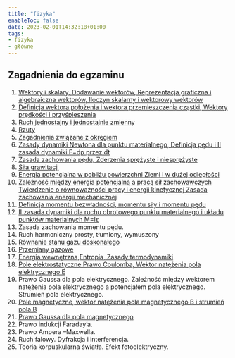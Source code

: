 ```yaml
---
title: "fizyka"
enableToc: false
date: 2023-02-01T14:32:18+01:00
tags:
- fizyka
- główne
---
```

## Zagadnienia do egzaminu

1. [Wektory i skalary, Dodawanie wektorów, Reprezentacja graficzna i algebraiczna wektorów, Iloczyn skalarny i wektorowy wektorów](I%20semestr/Fizyka/Wektory%20i%20skalary,%20Dodawanie%20wektorów,%20Reprezentacja%20graficzna%20i%20algebraiczna%20wektorów,%20Iloczyn%20skalarny%20i%20wektorowy%20wektorów.md)
2. [Definicja wektora położenia i wektora przemieszczenia cząstki, Wektory prędkości i przyśpieszenia](I%20semestr/Fizyka/Definicja%20wektora%20położenia%20i%20wektora%20przemieszczenia%20cząstki,%20Wektory%20prędkości%20i%20przyśpieszenia.md)
3. [Ruch jednostajny i jednostajnie zmienny](I%20semestr/Fizyka/Ruch%20jednostajny%20i%20jednostajnie%20zmienny.md)
4. [Rzuty](I%20semestr/Fizyka/Rzuty.md) 
5. [Zagadnienia związane z okręgiem](I%20semestr/Fizyka/Zagadnienia%20związane%20z%20okręgiem.md)
6. [Zasady dynamiki Newtona dla punktu materialnego, Definicja pędu i II zasada dynamiki F=dp przez dt](I%20semestr/Fizyka/Zasady%20dynamiki%20Newtona%20dla%20punktu%20materialnego,%20Definicja%20pędu%20i%20II%20zasada%20dynamiki%20F=dp%20przez%20dt.md)
7. [Zasada zachowania pędu, Zderzenia sprężyste i niesprężyste](I%20semestr/Fizyka/Zasada%20zachowania%20pędu,%20Zderzenia%20sprężyste%20i%20niesprężyste.md)
8. [Siła grawitacji](I%20semestr/Fizyka/Siła%20grawitacji.md)
9. [Energia potencjalna w pobliżu powierzchni Ziemi i w dużej odległości](I%20semestr/Fizyka/Energia%20potencjalna%20w%20pobliżu%20powierzchni%20Ziemi%20i%20w%20dużej%20odległości.md)
10. [Zależność między energia potencjalną a pracą sił zachowawczych Twierdzenie o równoważności pracy i energii kinetycznej Zasada zachowania energii mechanicznej](I%20semestr/Fizyka/Zależność%20między%20energia%20potencjalną%20a%20pracą%20sił%20zachowawczych%20Twierdzenie%20o%20równoważności%20pracy%20i%20energii%20kinetycznej%20Zasada%20zachowania%20energii%20mechanicznej.md)
11. [Definicja momentu bezwładności, momentu siły i momentu pędu](I%20semestr/Fizyka/Definicja%20momentu%20bezwładności,%20momentu%20siły%20i%20momentu%20pędu.md)
12. [II zasada dynamiki dla ruchu obrotowego punktu materialnego i układu punktów materialnych  M=Iε](I%20semestr/Fizyka/II%20zasada%20dynamiki%20dla%20ruchu%20obrotowego%20punktu%20materialnego%20i%20układu%20punktów%20materialnych%20%20M=Iε.md)
13. Zasada zachowania momentu pędu. 
14. Ruch harmoniczny prosty, tłumiony, wymuszony 
15. [Równanie stanu gazu doskonałego](I%20semestr/Fizyka/Równanie%20stanu%20gazu%20doskonałego.md)
16. [Przemiany gazowe](I%20semestr/Fizyka/Przemiany%20gazowe.md)
17. [Energia wewnętrzna,Entropia, Zasady termodynamiki](I%20semestr/Fizyka/Energia%20wewnętrzna,Entropia,%20Zasady%20termodynamiki.md)
18. [Pole elektrostatyczne Prawo Coulomba, Wektor natężenia pola elektrycznego E](I%20semestr/Fizyka/Pole%20elektrostatyczne%20Prawo%20Coulomba,%20Wektor%20natężenia%20pola%20elektrycznego%20E.md)
19. Prawo Gaussa dla pola elektrycznego. Zależność między wektorem natężenia pola elektrycznego a potencjałem pola elektrycznego. Strumień pola elektrycznego.
20. [Pole magnetyczne, wektor natężenia pola magnetycznego B i strumień pola B](I%20semestr/Fizyka/Pole%20magnetyczne,%20wektor%20natężenia%20pola%20magnetycznego%20B%20i%20strumień%20pola%20B.md)
21.  [Prawo Gaussa dla pola magnetycznego](I%20semestr/Fizyka/Prawo%20Gaussa%20dla%20pola%20magnetycznego.md)
22. Prawo indukcji Faraday’a.
23. Prawo Ampera –Maxwella. 
24. Ruch falowy. Dyfrakcja i interferencja. 
25. Teoria korpuskularna światła. Efekt fotoelektryczny.